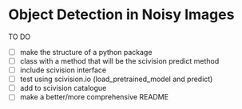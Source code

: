 # Object Detection in Noisy Images

TO DO 
- [ ] make the structure of a python package
- [ ] class with a method that will be the scivision predict method
- [ ] include scivision interface
- [ ] test using scivision.io (load_pretrained_model and predict)
- [ ] add to scivision catalogue
- [ ] make a better/more comprehensive README
